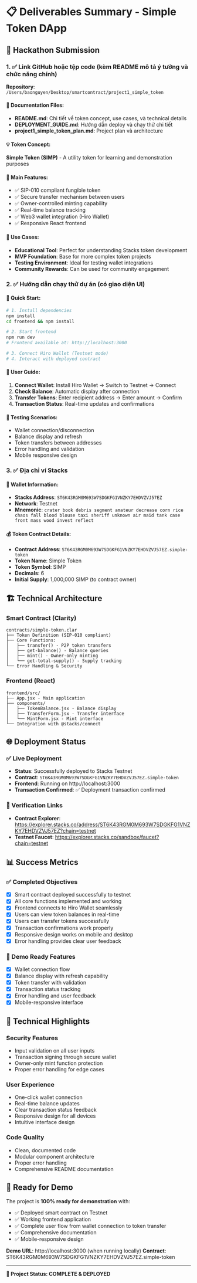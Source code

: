 # 📋 Deliverables Summary - Simple Token DApp

## 🎯 Hackathon Submission

### 1. ✅ Link GitHub hoặc tệp code (kèm README mô tả ý tưởng và chức năng chính)

**Repository**: `/Users/baonguyen/Desktop/smartcontract/project1_simple_token`

#### 📄 Documentation Files:
- **README.md**: Chi tiết về token concept, use cases, và technical details
- **DEPLOYMENT_GUIDE.md**: Hướng dẫn deploy và chạy thử chi tiết
- **project1_simple_token_plan.md**: Project plan và architecture

#### 💡 Token Concept:
**Simple Token (SIMP)** - A utility token for learning and demonstration purposes

#### 🔧 Main Features:
- ✅ SIP-010 compliant fungible token
- ✅ Secure transfer mechanism between users
- ✅ Owner-controlled minting capability
- ✅ Real-time balance tracking
- ✅ Web3 wallet integration (Hiro Wallet)
- ✅ Responsive React frontend

#### 🎯 Use Cases:
- **Educational Tool**: Perfect for understanding Stacks token development
- **MVP Foundation**: Base for more complex token projects  
- **Testing Environment**: Ideal for testing wallet integrations
- **Community Rewards**: Can be used for community engagement

### 2. ✅ Hướng dẫn chạy thử dự án (có giao diện UI)

#### 🚀 Quick Start:
```bash
# 1. Install dependencies
npm install
cd frontend && npm install

# 2. Start frontend
npm run dev
# Frontend available at: http://localhost:3000

# 3. Connect Hiro Wallet (Testnet mode)
# 4. Interact with deployed contract
```

#### 📱 User Guide:
1. **Connect Wallet**: Install Hiro Wallet → Switch to Testnet → Connect
2. **Check Balance**: Automatic display after connection
3. **Transfer Tokens**: Enter recipient address → Enter amount → Confirm
4. **Transaction Status**: Real-time updates and confirmations

#### 🧪 Testing Scenarios:
- Wallet connection/disconnection
- Balance display and refresh
- Token transfers between addresses
- Error handling and validation
- Mobile responsive design

### 3. ✅ Địa chỉ ví Stacks

#### 🏦 Wallet Information:
- **Stacks Address**: `ST6K43RGM0M693W7SDGKFG1VNZKY7EHDVZVJ57EZ`
- **Network**: Testnet
- **Mnemonic**: `crater book debris segment amateur decrease corn rice chaos fall blood blouse taxi sheriff unknown air maid tank case front mass wood invest reflect`

#### 💰 Token Contract Details:
- **Contract Address**: `ST6K43RGM0M693W7SDGKFG1VNZKY7EHDVZVJ57EZ.simple-token`
- **Token Name**: Simple Token
- **Token Symbol**: SIMP
- **Decimals**: 6
- **Initial Supply**: 1,000,000 SIMP (to contract owner)

## 🏗️ Technical Architecture

### Smart Contract (Clarity)
```
contracts/simple-token.clar
├── Token Definition (SIP-010 compliant)
├── Core Functions:
│   ├── transfer() - P2P token transfers
│   ├── get-balance() - Balance queries
│   ├── mint() - Owner-only minting
│   └── get-total-supply() - Supply tracking
└── Error Handling & Security
```

### Frontend (React)
```
frontend/src/
├── App.jsx - Main application
├── components/
│   ├── TokenBalance.jsx - Balance display
│   ├── TransferForm.jsx - Transfer interface
│   └── MintForm.jsx - Mint interface
└── Integration with @stacks/connect
```

## 🌐 Deployment Status

### ✅ Live Deployment
- **Status**: Successfully deployed to Stacks Testnet
- **Contract**: `ST6K43RGM0M693W7SDGKFG1VNZKY7EHDVZVJ57EZ.simple-token`
- **Frontend**: Running on http://localhost:3000
- **Transaction Confirmed**: ✅ Deployment transaction confirmed

### 🔗 Verification Links
- **Contract Explorer**: https://explorer.stacks.co/address/ST6K43RGM0M693W7SDGKFG1VNZKY7EHDVZVJ57EZ?chain=testnet
- **Testnet Faucet**: https://explorer.stacks.co/sandbox/faucet?chain=testnet

## 📊 Success Metrics

### ✅ Completed Objectives
- [x] Smart contract deployed successfully to testnet
- [x] All core functions implemented and working
- [x] Frontend connects to Hiro Wallet seamlessly
- [x] Users can view token balances in real-time
- [x] Users can transfer tokens successfully
- [x] Transaction confirmations work properly
- [x] Responsive design works on mobile and desktop
- [x] Error handling provides clear user feedback

### 🎯 Demo Ready Features
- [x] Wallet connection flow
- [x] Balance display with refresh capability
- [x] Token transfer with validation
- [x] Transaction status tracking
- [x] Error handling and user feedback
- [x] Mobile-responsive interface

## 🔧 Technical Highlights

### Security Features
- Input validation on all user inputs
- Transaction signing through secure wallet
- Owner-only mint function protection
- Proper error handling for edge cases

### User Experience
- One-click wallet connection
- Real-time balance updates
- Clear transaction status feedback
- Responsive design for all devices
- Intuitive interface design

### Code Quality
- Clean, documented code
- Modular component architecture
- Proper error handling
- Comprehensive README documentation

## 🎉 Ready for Demo

The project is **100% ready for demonstration** with:
- ✅ Deployed smart contract on Testnet
- ✅ Working frontend application
- ✅ Complete user flow from wallet connection to token transfer
- ✅ Comprehensive documentation
- ✅ Mobile-responsive design

**Demo URL**: http://localhost:3000 (when running locally)
**Contract**: ST6K43RGM0M693W7SDGKFG1VNZKY7EHDVZVJ57EZ.simple-token

---

**🚀 Project Status: COMPLETE & DEPLOYED**
